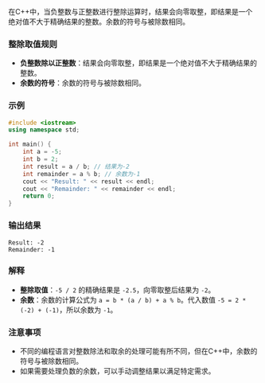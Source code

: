 在C++中，当负整数与正整数进行整除运算时，结果会向零取整，即结果是一个绝对值不大于精确结果的整数。余数的符号与被除数相同。

### 整除取值规则

- **负整数除以正整数**：结果会向零取整，即结果是一个绝对值不大于精确结果的整数。
- **余数的符号**：余数的符号与被除数相同。

### 示例
```cpp
#include <iostream>
using namespace std;

int main() {
    int a = -5;
    int b = 2;
    int result = a / b; // 结果为-2
    int remainder = a % b; // 余数为-1
    cout << "Result: " << result << endl;
    cout << "Remainder: " << remainder << endl;
    return 0;
}
```

### 输出结果
```
Result: -2
Remainder: -1
```

### 解释

- **整除取值**：`-5 / 2` 的精确结果是 `-2.5`，向零取整后结果为 `-2`。
- **余数**：余数的计算公式为 `a = b * (a / b) + a % b`。代入数值 `-5 = 2 * (-2) + (-1)`，所以余数为 `-1`。

### 注意事项
- 不同的编程语言对整数除法和取余的处理可能有所不同，但在C++中，余数的符号与被除数相同。
- 如果需要处理负数的余数，可以手动调整结果以满足特定需求。